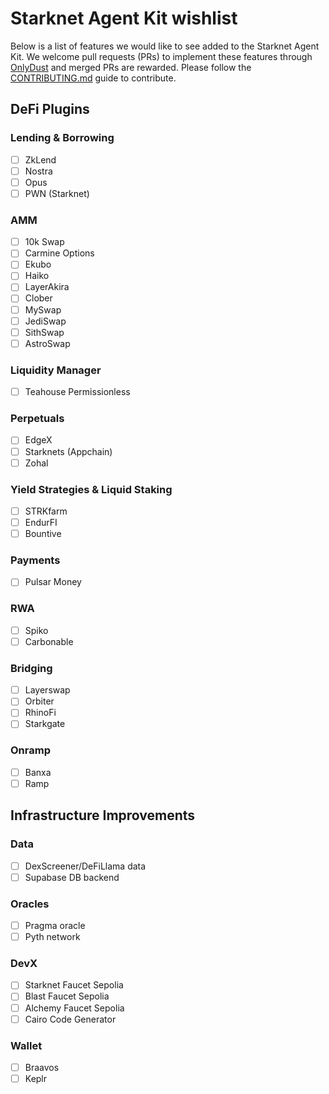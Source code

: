 # Starknet Agent Kit wishlist
Below is a list of features we would like to see added to the Starknet Agent Kit. We welcome pull requests (PRs) to implement these features through [OnlyDust](https://app.onlydust.com/projects/starknet-agent-kit/overview) and merged PRs are rewarded. Please follow the [CONTRIBUTING.md]([text](https://github.com/KasarLabs/starknet-agent-kit/blob/main/CONTRIBUTING.md)) guide to contribute.

## DeFi Plugins
### Lending & Borrowing
- [ ] ZkLend
- [ ] Nostra
- [ ] Opus
- [ ] PWN (Starknet)

### AMM
- [ ] 10k Swap
- [ ] Carmine Options
- [ ] Ekubo
- [ ] Haiko
- [ ] LayerAkira
- [ ] Clober
- [ ] MySwap
- [ ] JediSwap
- [ ] SithSwap
- [ ] AstroSwap

### Liquidity Manager
- [ ] Teahouse Permissionless

### Perpetuals
- [ ] EdgeX
- [ ] Starknets (Appchain)
- [ ] Zohal

### Yield Strategies & Liquid Staking
- [ ] STRKfarm
- [ ] EndurFI
- [ ] Bountive

### Payments
- [ ] Pulsar Money

### RWA
- [ ] Spiko
- [ ] Carbonable

### Bridging
- [ ] Layerswap
- [ ] Orbiter
- [ ] RhinoFi
- [ ] Starkgate

### Onramp
- [ ] Banxa
- [ ] Ramp

## Infrastructure Improvements
### Data
- [ ] DexScreener/DeFiLlama data
- [ ] Supabase DB backend

### Oracles
- [ ] Pragma oracle
- [ ] Pyth network

### DevX
-[ ] Starknet Faucet Sepolia
- [ ] Blast Faucet Sepolia
- [ ] Alchemy Faucet Sepolia
- [ ] Cairo Code Generator

### Wallet
- [ ] Braavos
- [ ] Keplr